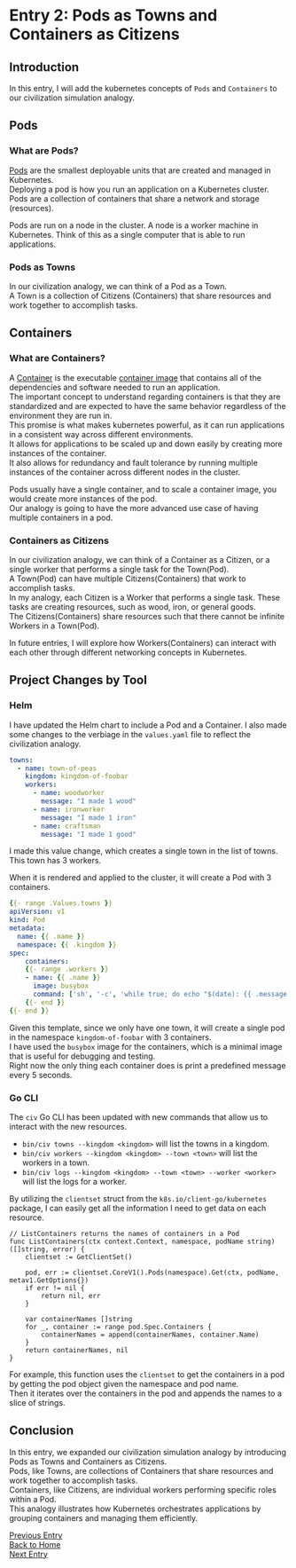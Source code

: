 # Entry 2: Pods as Towns and Containers as Citizens

## Introduction

In this entry, I will add the kubernetes concepts of `Pods` and `Containers` to our civilization simulation analogy.

## Pods

### What are Pods?

[Pods](https://kubernetes.io/docs/concepts/workloads/pods/) are the smallest deployable units that are created and managed in Kubernetes.  
Deploying a pod is how you run an application on a Kubernetes cluster.  
Pods are a collection of containers that share a network and storage (resources).  

Pods are run on a node in the cluster. A node is a worker machine in Kubernetes. Think of this as a single computer that is able to run applications.

### Pods as Towns

In our civilization analogy, we can think of a Pod as a Town.  
A Town is a collection of Citizens (Containers) that share resources and work together to accomplish tasks.  

## Containers

### What are Containers?

A [Container](https://kubernetes.io/docs/concepts/containers/) is the executable [container image](https://kubernetes.io/docs/concepts/containers/images/) that contains all of the dependencies and software needed to run an application.  
The important concept to understand regarding containers is that they are standardized and are expected to have the same behavior regardless of the environment they are run in.  
This promise is what makes kubernetes powerful, as it can run applications in a consistent way across different environments.  
It allows for applications to be scaled up and down easily by creating more instances of the container.  
It also allows for redundancy and fault tolerance by running multiple instances of the container across different nodes in the cluster.  

Pods usually have a single container, and to scale a container image, you would create more instances of the pod.  
Our analogy is going to have the more advanced use case of having multiple containers in a pod.  

### Containers as Citizens

In our civilization analogy, we can think of a Container as a Citizen, or a single worker that performs a single task for the Town(Pod).  
A Town(Pod) can have multiple Citizens(Containers) that work to accomplish tasks.  
In my analogy, each Citizen is a Worker that performs a single task. These tasks are creating resources, such as wood, iron, or general goods.  
The Citizens(Containers) share resources such that there cannot be infinite Workers in a Town(Pod).  

In future entries, I will explore how Workers(Containers) can interact with each other through different networking concepts in Kubernetes.

## Project Changes by Tool

### Helm

I have updated the Helm chart to include a Pod and a Container. I also made some changes to the verbiage in the `values.yaml` file to reflect the civilization analogy.  

```yaml
towns:
  - name: town-of-peas
    kingdom: kingdom-of-foobar
    workers:
      - name: woodworker
        message: "I made 1 wood"
      - name: ironworker
        message: "I made 1 iron"
      - name: craftsman
        message: "I made 1 good"
```

I made this value change, which creates a single town in the list of towns. This town has 3 workers.

When it is rendered and applied to the cluster, it will create a Pod with 3 containers.

```yaml
{{- range .Values.towns }}
apiVersion: v1
kind: Pod
metadata:
  name: {{ .name }}
  namespace: {{ .kingdom }}
spec:
    containers:
    {{- range .workers }}
    - name: {{ .name }}
      image: busybox
      command: ['sh', '-c', 'while true; do echo "$(date): {{ .message }}"; sleep 5; done']
    {{- end }}
{{- end }}
```

Given this template, since we only have one town, it will create a single pod in the namespace `kingdom-of-foobar` with 3 containers.  
I have used the `busybox` image for the containers, which is a minimal image that is useful for debugging and testing.  
Right now the only thing each container does is print a predefined message every 5 seconds.

### Go CLI

The `civ` Go CLI has been updated with new commands that allow us to interact with the new resources.  

- `bin/civ towns --kingdom <kingdom>` will list the towns in a kingdom.
- `bin/civ workers --kingdom <kingdom> --town <town>` will list the workers in a town.
- `bin/civ logs --kingdom <kingdom> --town <town> --worker <worker>` will list the logs for a worker.

By utilizing the `clientset` struct from the `k8s.io/client-go/kubernetes` package, I can easily get all the information I need to get data on each resource.

```golang
// ListContainers returns the names of containers in a Pod
func ListContainers(ctx context.Context, namespace, podName string) ([]string, error) {
    clientset := GetClientSet()

    pod, err := clientset.CoreV1().Pods(namespace).Get(ctx, podName, metav1.GetOptions{})
    if err != nil {
        return nil, err
    }

    var containerNames []string
    for _, container := range pod.Spec.Containers {
        containerNames = append(containerNames, container.Name)
    }
    return containerNames, nil
}
```

For example, this function uses the `clientset` to get the containers in a pod by getting the pod object given the namespace and pod name.  
Then it iterates over the containers in the pod and appends the names to a slice of strings.

## Conclusion

In this entry, we expanded our civilization simulation analogy by introducing Pods as Towns and Containers as Citizens.  
Pods, like Towns, are collections of Containers that share resources and work together to accomplish tasks.  
Containers, like Citizens, are individual workers performing specific roles within a Pod.  
This analogy illustrates how Kubernetes orchestrates applications by grouping containers and managing them efficiently.

[Previous Entry](entry1.md)  
[Back to Home](index.md)  
[Next Entry](entry3.md)  
